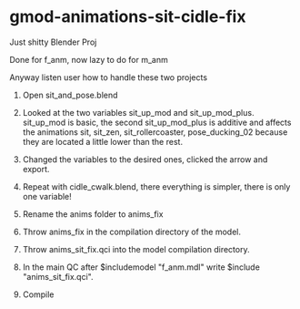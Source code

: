 # gmod-animations-sit-cidle-fix
Just shitty Blender Proj

Done for f_anm, now lazy to do for m_anm

Anyway listen user how to handle these two projects

1. Open sit_and_pose.blend

2. Looked at the two variables sit_up_mod and sit_up_mod_plus. sit_up_mod is basic, the second sit_up_mod_plus is additive and affects the animations sit, sit_zen, sit_rollercoaster, pose_ducking_02 because they are located a little lower than the rest.

3. Changed the variables to the desired ones, clicked the arrow and export.

4. Repeat with cidle_cwalk.blend, there everything is simpler, there is only one variable!

5. Rename the anims folder to anims_fix

6. Throw anims_fix in the compilation directory of the model.

7. Throw anims_sit_fix.qci into the model compilation directory.

8. In the main QC after $includemodel "f_anm.mdl" write $include "anims_sit_fix.qci".
   
9. Compile
